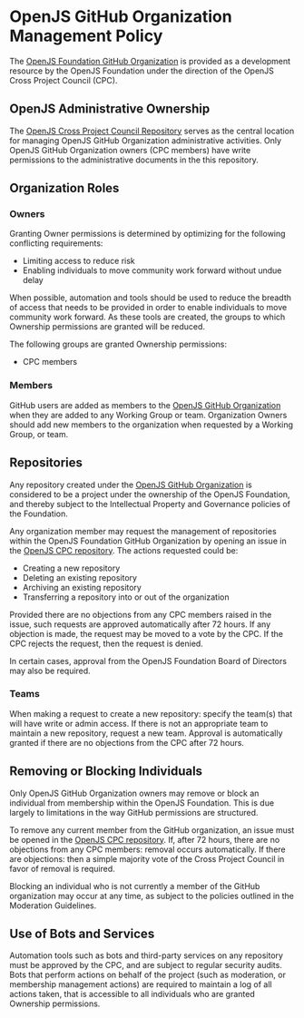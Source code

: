 # OpenJS GitHub Organization Management Policy

The [OpenJS Foundation GitHub Organization](https://github.com/openjs-foundation) is provided as a development resource by the OpenJS Foundation under the direction of the OpenJS Cross Project Council (CPC).

## OpenJS Administrative Ownership

The [OpenJS Cross Project Council Repository][] serves as the central location for managing OpenJS GitHub Organization administrative activities. Only OpenJS GitHub Organization owners (CPC members) have write permissions to the administrative documents in the this repository.

## Organization Roles

### Owners

Granting Owner permissions is determined by optimizing for the following conflicting requirements:

* Limiting access to reduce risk
* Enabling individuals to move community work forward without undue delay

When possible, automation and tools should be used to reduce the breadth of access that needs to be provided in order to enable individuals to move community work forward. As these tools are created, the groups to which Ownership permissions are granted will be reduced.

The following groups are granted Ownership permissions:

* CPC members

### Members

GitHub users are added as members to the [OpenJS GitHub Organization][] when they are added to any Working Group or team. Organization Owners should add new members to the organization when requested by a Working Group, or team.

## Repositories

Any repository created under the [OpenJS GitHub Organization][] is considered to be a project under the ownership of the OpenJS Foundation, and thereby subject to the Intellectual Property and Governance policies of the Foundation.

Any organization member may request the management of repositories within the OpenJS Foundation GitHub Organization by opening an issue in the [OpenJS CPC repository][]. The actions requested could be:

- Creating a new repository
- Deleting an existing repository
- Archiving an existing repository
- Transferring a repository into or out of the organization

Provided there are no objections from any CPC members raised in the issue, such requests are approved automatically after 72 hours. If any objection is made, the request may be moved to a vote by the CPC. If the CPC rejects the request, then the request is denied.

In certain cases, approval from the OpenJS Foundation Board of Directors may also be required.

### Teams

When making a request to create a new repository: specify the team(s) that will have write or admin access. If there is not an appropriate team to maintain a new repository, request a new team. Approval is automatically granted if there are no objections from the CPC after 72 hours.

## Removing or Blocking Individuals

Only OpenJS GitHub Organization owners may remove or block an individual from membership within the OpenJS Foundation. This is due largely to limitations in the way GitHub permissions are structured.

To remove any current member from the GitHub organization, an issue must be opened in the [OpenJS CPC repository][]. If, after 72 hours, there are no objections from any CPC members: removal occurs automatically. If there are objections: then a simple majority vote of the Cross Project Council in favor of removal is required.

Blocking an individual who is not currently a member of the GitHub organization may occur at any time, as subject to the policies outlined in the Moderation Guidelines.

## Use of Bots and Services

Automation tools such as bots and third-party services on any repository must be approved by the CPC, and are subject to regular security audits. Bots that perform actions on behalf of the project (such as moderation, or membership management actions) are required to maintain a log of all actions taken, that is accessible to all individuals who are granted Ownership permissions.

[OpenJS GitHub Organization]: https://github.com/openjs-foundation
[OpenJS Cross Project Council Repository]: https://github.com/openjs-foundation/cross-project-council
[OpenJS CPC Repository]: https://github.com/openjs-foundation/cross-project-council
